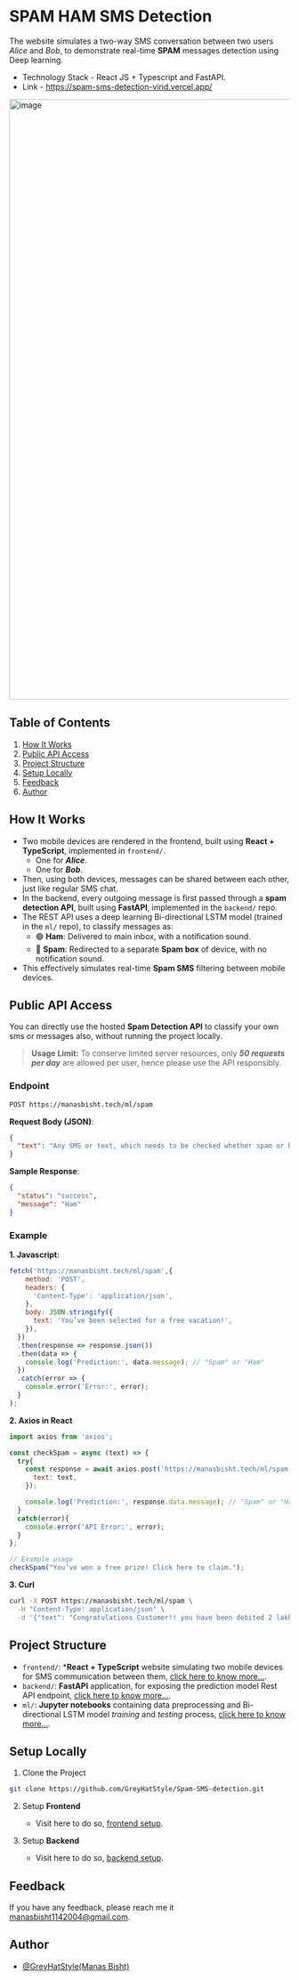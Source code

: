 # SPAM HAM SMS Detection
The website simulates a two-way SMS conversation between two users *Alice* and *Bob*, to demonstrate real-time **SPAM** messages detection using Deep learning.

- Technology Stack - React JS + Typescript and FastAPI.
- Link - https://spam-sms-detection-virid.vercel.app/

<img width="1919" height="1079" alt="image" src="https://github.com/user-attachments/assets/4637a77b-9038-4dcb-a1ed-5581119a04de" />


## Table of Contents
1. [How It Works](#how-it-works)
2. [Public API Access](#public-api-access)
3. [Project Structure](#project-structure)
4. [Setup Locally](#setup-locally)
5. [Feedback](#feedback)
6. [Author](#author)


## How It Works
- Two mobile devices are rendered in the frontend, built using **React + TypeScript**, implemented in `frontend/`.
    - One for ***Alice***.
    - One for ***Bob***.
- Then, using both devices, messages can be shared between each other, just like regular SMS chat.
- In the backend, every outgoing message is first passed through a **spam detection API**, built using **FastAPI**, implemented in the `backend/` repo.
- The REST API uses a deep learning Bi-directional LSTM model (trained in the `ml/` repo), to classify messages as:
    - 🟢 **Ham**: Delivered to main inbox, with a notification sound.
    - 🔴 **Spam**: Redirected to a separate **Spam box** of device, with no notification sound.
- This effectively simulates real-time **Spam SMS** filtering between mobile devices.

## Public API Access
You can directly use the hosted **Spam Detection API** to classify your own sms or messages also, without running the project locally.

> **Usage Limit:** To conserve limited server resources, only ***50 requests per day*** are allowed per user, hence please use the API responsibly.

### Endpoint
```bash
POST https://manasbisht.tech/ml/spam
```
**Request Body (JSON)**:
```json
{
  "text": "Any SMS or text, which needs to be checked whether spam or ham"
}
```
**Sample Response**:
```json
{
  "status": "success",
  "message": "Ham"
}
```


### Example
**1. Javascript**:
```js
fetch('https://manasbisht.tech/ml/spam',{
    method: 'POST',
    headers: {
      'Content-Type': 'application/json',
    },
    body: JSON.stringify({
      text: 'You’ve been selected for a free vacation!',
    }),
  })
  .then(response => response.json())
  .then(data => {
    console.log('Prediction:', data.message); // "Spam" or "Ham"
  })
  .catch(error => {
    console.error('Error:', error);
  }
);

```

**2. Axios in React**
```jsx
import axios from 'axios';

const checkSpam = async (text) => {
  try{
    const response = await axios.post('https://manasbisht.tech/ml/spam', {
      text: text,
    });

    console.log('Prediction:', response.data.message); // "Spam" or "Ham"
  }
  catch(error){
    console.error('API Error:', error);
  }
};

// Example usage
checkSpam("You’ve won a free prize! Click here to claim.");
```
**3. Curl**
```bash
curl -X POST https://manasbisht.tech/ml/spam \
  -H "Content-Type: application/json" \
  -d '{"text": "Congratulations Customer!! you have been debited 2 lakh rupees!!"}'
```



## Project Structure
- `frontend/`: ***React + TypeScript** website simulating two mobile devices for SMS communication between them, [click here to know more...](https://github.com/GreyHatStyle/Spam-SMS-detection/tree/main/frontend#readme).
- `backend/`: **FastAPI** application, for exposing the prediction model Rest API endpoint, [click here to know more...](https://github.com/GreyHatStyle/Spam-SMS-detection/tree/main/backend#readme).
- `ml/`: **Jupyter notebooks** containing data preprocessing and Bi-directional LSTM model *training* and *testing* process, [click here to know more...](https://github.com/GreyHatStyle/Spam-SMS-detection/tree/main/ml#readme).

## Setup Locally
1. Clone the Project
```bash
git clone https://github.com/GreyHatStyle/Spam-SMS-detection.git
```
2. Setup **Frontend**
    - Visit here to do so, [frontend setup](https://github.com/GreyHatStyle/Spam-SMS-detection/tree/main/frontend#readme).
      
3. Setup **Backend**
    - Visit here to do so, [backend setup](https://github.com/GreyHatStyle/Spam-SMS-detection/tree/main/backend#readme).
  
## Feedback
If you have any feedback, please reach me it manasbisht1142004@gmail.com.


## Author

- [@GreyHatStyle(Manas Bisht)](https://github.com/GreyHatStyle)